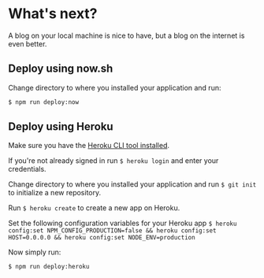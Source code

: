 # What's next?

A blog on your local machine is nice to have, but a blog on the internet is even better.

## Deploy using now.sh

Change directory to where you installed your application and run:

```sh 
$ npm run deploy:now
```

## Deploy using Heroku

Make sure you have the [Heroku CLI tool installed](https://devcenter.heroku.com/articles/getting-started-with-nodejs#set-up).

If you're not already signed in run `$ heroku login` and enter your credentials.

Change directory to where you installed your application and run `$ git init` to initialize a new repository.

Run `$ heroku create` to create a new app on Heroku.

Set the following configuration variables for your Heroku app `$ heroku config:set NPM_CONFIG_PRODUCTION=false && heroku config:set HOST=0.0.0.0 && heroku config:set NODE_ENV=production`

Now simply run:

```sh 
$ npm run deploy:heroku
```